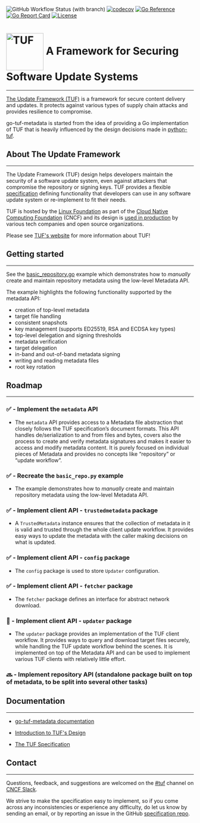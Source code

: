 ![GitHub Workflow Status (with branch)](https://img.shields.io/github/actions/workflow/status/rdimitrov/go-tuf-metadata/ci.yml?branch=main)
[![codecov](https://codecov.io/github/rdimitrov/go-tuf-metadata/branch/main/graph/badge.svg?token=2ZUA68ZL13)](https://codecov.io/github/rdimitrov/go-tuf-metadata)
[![Go Reference](https://pkg.go.dev/badge/github.com/rdimitrov/go-tuf-metadata.svg)](https://pkg.go.dev/github.com/rdimitrov/go-tuf-metadata)
[![Go Report Card](https://goreportcard.com/badge/github.com/rdimitrov/go-tuf-metadata)](https://goreportcard.com/report/github.com/rdimitrov/go-tuf-metadata)
[![License](https://img.shields.io/badge/License-BSD_2--Clause-orange.svg)](https://opensource.org/licenses/BSD-2-Clause)

# <img src="https://cdn.rawgit.com/theupdateframework/artwork/3a649fa6/tuf-logo.svg" height="100" valign="middle" alt="TUF"/> A Framework for Securing Software Update Systems

----------------------------
[The Update Framework (TUF)](https://theupdateframework.io/) is a framework for
secure content delivery and updates. It protects against various types of
supply chain attacks and provides resilience to compromise.

go-tuf-metadata is started from the idea of providing a Go implementation of TUF that is heavily influenced by the
design decisions made in [python-tuf](https://github.com/theupdateframework/python-tuf).

## About The Update Framework

----------------------------
The Update Framework (TUF) design helps developers maintain the security of a
software update system, even against attackers that compromise the repository
or signing keys.
TUF provides a flexible
[specification](https://github.com/theupdateframework/specification/blob/master/tuf-spec.md)
defining functionality that developers can use in any software update system or
re-implement to fit their needs.

TUF is hosted by the [Linux Foundation](https://www.linuxfoundation.org/) as
part of the [Cloud Native Computing Foundation](https://www.cncf.io/) (CNCF)
and its design is [used in production](https://theupdateframework.io/adoptions/)
by various tech companies and open source organizations.

Please see [TUF's website](https://theupdateframework.com/) for more information about TUF!

## Getting started

----------------------------

See the [basic_repository.go](examples/repository/basic_repository.go) example which demonstrates how to *manually* create and
maintain repository metadata using the low-level Metadata API.

The example highlights the following functionality supported by the metadata API:

* creation of top-level metadata
* target file handling
* consistent snapshots
* key management (supports ED25519, RSA and ECDSA key types)
* top-level delegation and signing thresholds
* metadata verification
* target delegation
* in-band and out-of-band metadata signing
* writing and reading metadata files
* root key rotation

## Roadmap

----------------------------

### :white_check_mark: - Implement the `metadata` API

* The `metadata` API provides access to a Metadata file abstraction that closely
follows the TUF specification’s document formats. This API handles de/serialization
to and from files and bytes, covers also the process to create and verify metadata
signatures and makes it easier to access and modify metadata content. It is purely
focused on individual pieces of Metadata and provides no concepts like “repository”
or “update workflow”.

### :white_check_mark: - Recreate the `basic_repo.py` example

* The example demonstrates how to *manually* create and
maintain repository metadata using the low-level Metadata API.

### :white_check_mark: - Implement client API - `trustedmetadata` package

* A `TrustedMetadata` instance ensures that the collection of metadata in it is valid
and trusted through the whole client update workflow. It provides easy ways to update
the metadata with the caller making decisions on what is updated.

### :white_check_mark: - Implement client API - `config` package

* The `config` package is used to store ``Updater`` configuration.

### :white_check_mark: - Implement client API - `fetcher` package

* The `fetcher` package defines an interface for abstract network download.

### :construction: - Implement client API - `updater` package

* The `updater` package provides an implementation of the TUF client workflow.
It provides ways to query and download target files securely, while handling the
TUF update workflow behind the scenes. It is implemented on top of the Metadata API
and can be used to implement various TUF clients with relatively little effort.

### :soon: - Implement repository API (standalone package built on top of metadata, to be split into several other tasks)

## Documentation

----------------------------

* [go-tuf-metadata documentation](https://pkg.go.dev/github.com/rdimitrov/go-tuf-metadata)

* [Introduction to TUF's Design](https://theupdateframework.io/overview/)

* [The TUF Specification](https://theupdateframework.github.io/specification/latest/)

## Contact

----------------------------

Questions, feedback, and suggestions are welcomed on the [#tuf](https://cloud-native.slack.com/archives/C8NMD3QJ3) channel on
[CNCF Slack](https://slack.cncf.io/).

We strive to make the specification easy to implement, so if you come across
any inconsistencies or experience any difficulty, do let us know by sending an
email, or by reporting an issue in the GitHub [specification
repo](https://github.com/theupdateframework/specification/issues).
